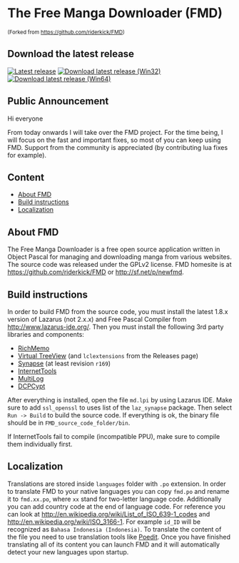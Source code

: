 # The Free Manga Downloader (FMD)

<sup>(Forked from https://github.com/riderkick/FMD)</sup>

## Download the latest release

[![Latest release](https://img.shields.io/github/release/fmd-project-team/FMD.svg)](https://github.com/fmd-project-team/FMD/releases/latest) [![Download latest release (Win32)](https://img.shields.io/github/downloads/fmd-project-team/FMD/latest/fmd_0.9.160.0.7z.svg?label=Win32)](https://github.com/fmd-project-team/FMD/releases/download/0.9.160.0/fmd_0.9.160.0.7z) [![Download latest release (Win64)](https://img.shields.io/github/downloads/fmd-project-team/FMD/latest/fmd_0.9.160.0_Win64.7z.svg?label=Win64)](https://github.com/fmd-project-team/FMD/releases/download/0.9.160.0/fmd_0.9.160.0_Win64.7z)

## Public Announcement

Hi everyone

From today onwards I will take over the FMD project. For the time being, I will focus on the fast and important fixes, so most of you can keep using FMD. Support from the community is appreciated (by contributing lua fixes for example).


## Content

- [About FMD](#about-fmd)
- [Build instructions](#build-instructions)
- [Localization](#localization)

## About FMD

The Free Manga Downloader is a free open source application written in Object Pascal for managing and downloading manga from various websites. The source code was released under the GPLv2 license. FMD homesite is at https://github.com/riderkick/FMD or http://sf.net/p/newfmd.

## Build instructions

In order to build FMD from the source code, you must install the latest 1.8.x version of Lazarus (not 2.x.x) and Free Pascal Compiler from http://www.lazarus-ide.org/. Then you must install the following 3rd party libraries and components:

 - [RichMemo](https://sourceforge.net/p/lazarus-ccr/svn/HEAD/tree/components/richmemo/)
 - [Virtual TreeView](https://github.com/blikblum/VirtualTreeView-Lazarus/tree/lazarus-v4) (and `lclextensions` from the Releases page)
 - [Synapse](https://sourceforge.net/p/synalist/code/HEAD/tree/trunk/) (at least revision `r169`)
 - [InternetTools](https://github.com/benibela/internettools) 
 - [MultiLog](https://github.com/blikblum/multilog)
 - [DCPCypt](https://sourceforge.net/projects/lazarus-ccr/)

After everything is installed, open the file `md.lpi` by using Lazarus IDE. Make sure to add `ssl_openssl` to uses list of the `laz_synapse` package.
Then select `Run -> Build` to build the source code. If everything is ok, the binary file should be in `FMD_source_code_folder/bin`.

If InternetTools fail to compile (incompatible PPU), make sure to compile them individually first.

## Localization

Translations are stored inside `languages` folder with `.po` extension. In order to translate FMD to your native languages you can copy `fmd.po` and rename it to `fmd.xx.po`, where `xx` stand for two-letter language code. Additionally you can add country code at the end of language code. For reference you can look at http://en.wikipedia.org/wiki/List_of_ISO_639-1_codes and http://en.wikipedia.org/wiki/ISO_3166-1. For example `id_ID` will be recognized as `Bahasa Indonesia (Indonesia)`. To translate the content of the file you need to use translation tools like [Poedit](https://poedit.net). Once you have finished translating all of its content you can launch FMD and it will automatically detect your new languages upon startup.

